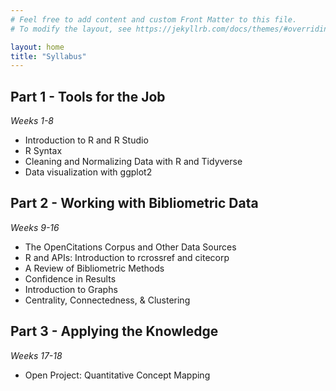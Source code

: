 ```yaml
---
# Feel free to add content and custom Front Matter to this file.
# To modify the layout, see https://jekyllrb.com/docs/themes/#overriding-theme-defaults

layout: home
title: "Syllabus"
---
```

## Part 1 - Tools for the Job
*Weeks 1-8*
- Introduction to R and R Studio
- R Syntax
- Cleaning and Normalizing Data with R and Tidyverse
- Data visualization with ggplot2

## Part 2 - Working with Bibliometric Data
*Weeks 9-16*
- The OpenCitations Corpus and Other Data Sources
- R and APIs: Introduction to rcrossref and citecorp
- A Review of Bibliometric Methods
- Confidence in Results
- Introduction to Graphs
- Centrality, Connectedness, & Clustering


## Part 3 - Applying the Knowledge
*Weeks 17-18*
- Open Project: Quantitative Concept Mapping
